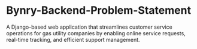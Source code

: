 # Bynry-Backend-Problem-Statement
A Django-based web application that streamlines customer service operations for gas utility companies by enabling online service requests, real-time tracking, and efficient support management.

